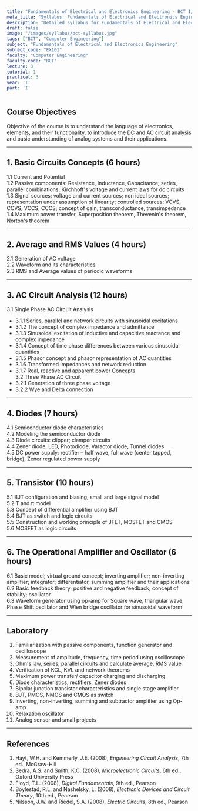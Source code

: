 ```yaml
---
title: "Fundamentals of Electrical and Electronics Engineering - BCT I/I Syllabus"
meta_title: "Syllabus: Fundamentals of Electrical and Electronics Engineering (EX101) - BCT Year 1 Part 1 | IOE Notes"
description: "Detailed syllabus for Fundamentals of Electrical and Electronics Engineering (EX101), a first year, first part subject in the IOE BCT program. Covers basic electrical and electronics concepts."
draft: false
image: "/images/syllabus/bct-syllabus.jpg"
tags: ["BCT", "Computer Engineering"]
subject: "Fundamentals of Electrical and Electronics Engineering"
subject_code: "EX101"
faculty: "Computer Engineering"
faculty-code: "BCT"
lecture: 3
tutorial: 1
practical: 3
year: 'I'
part: 'I'
---
```


## Course Objectives

Objective of the course is to understand the language of electronics, elements, and their functionality, to introduce the DC and AC circuit analysis and basic understanding of analog systems and their applications.

---

## 1. Basic Circuits Concepts (6 hours)

1.1 Current and Potential  
1.2 Passive components: Resistance, Inductance, Capacitance; series, parallel combinations; Kirchhoff's voltage and current laws for dc circuits  
1.3 Signal sources: voltage and current sources; non ideal sources; representation under assumption of linearity; controlled sources: VCVS, CCVS, VCCS, CCCS; concept of gain, transconductance, transimpedance  
1.4 Maximum power transfer, Superposition theorem, Thevenin's theorem, Norton's theorem  

---

## 2. Average and RMS Values (4 hours)

2.1 Generation of AC voltage  
2.2 Waveform and its characteristics  
2.3 RMS and Average values of periodic waveforms  

---

## 3. AC Circuit Analysis (12 hours)

3.1 Single Phase AC Circuit Analysis  
  - 3.1.1 Series, parallel and network circuits with sinusoidal excitations  
  - 3.1.2 The concept of complex impedance and admittance  
  - 3.1.3 Sinusoidal excitation of inductive and capacitive reactance and complex impedance  
  - 3.1.4 Concept of time phase differences between various sinusoidal quantities  
  - 3.1.5 Phasor concept and phasor representation of AC quantities  
  - 3.1.6 Transformed Impedances and network reduction  
  - 3.1.7 Real, reactive and apparent power Concepts  
3.2 Three Phase AC Circuit  
  - 3.2.1 Generation of three phase voltage  
  - 3.2.2 Wye and Delta connection  

---

## 4. Diodes (7 hours)

4.1 Semiconductor diode characteristics  
4.2 Modeling the semiconductor diode  
4.3 Diode circuits: clipper; clamper circuits  
4.4 Zener diode, LED, Photodiode, Varactor diode, Tunnel diodes  
4.5 DC power supply: rectifier – half wave, full wave (center tapped, bridge), Zener regulated power supply  

---

## 5. Transistor (10 hours)

5.1 BJT configuration and biasing, small and large signal model  
5.2 T and π model  
5.3 Concept of differential amplifier using BJT  
5.4 BJT as switch and logic circuits  
5.5 Construction and working principle of JFET, MOSFET and CMOS  
5.6 MOSFET as logic circuits  

---

## 6. The Operational Amplifier and Oscillator (6 hours)

6.1 Basic model; virtual ground concept; inverting amplifier; non-inverting amplifier; integrator; differentiator, summing amplifier and their applications  
6.2 Basic feedback theory; positive and negative feedback; concept of stability; oscillator  
6.3 Waveform generator using op-amp for Square wave, triangular wave, Phase Shift oscillator and Wien bridge oscillator for sinusoidal waveform  

---

## Laboratory

1. Familiarization with passive components, function generator and oscilloscope  
2. Measurement of amplitude, frequency, time period using oscilloscope  
3. Ohm's law, series, parallel circuits and calculate average, RMS value  
4. Verification of KCL, KVL and network theorems  
5. Maximum power transfer/ capacitor charging and discharging  
6. Diode characteristics, rectifiers, Zener diodes  
7. Bipolar junction transistor characteristics and single stage amplifier  
8. BJT, PMOS, NMOS and CMOS as switch  
9. Inverting, non-inverting, summing and subtractor amplifier using Op-amp  
10. Relaxation oscillator  
11. Analog sensor and small projects  

---

## References

1. Hayt, W.H. and Kemmerly, J.E. (2008), *Engineering Circuit Analysis*, 7th ed., McGraw-Hill  
2. Sedra, A.S. and Smith, K.C. (2008), *Microelectronic Circuits*, 6th ed., Oxford University Press  
3. Floyd, T.L. (2008), *Digital Fundamentals*, 9th ed., Pearson  
4. Boylestad, R.L. and Nashelsky, L. (2008), *Electronic Devices and Circuit Theory*, 10th ed., Pearson  
5. Nilsson, J.W. and Riedel, S.A. (2008), *Electric Circuits*, 8th ed., Pearson